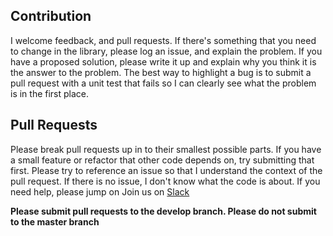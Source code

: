 ## Contribution

I welcome feedback, and pull requests. If there's something that you need to change in the library, please log an issue, and explain the problem. If you have a proposed solution, please write it up and explain why you think it is the answer to the problem. The best way to highlight a bug is to submit a pull request with a unit test that fails so I can clearly see what the problem is in the first place.

## Pull Requests

Please break pull requests up in to their smallest possible parts. If you have a small feature or refactor that other code depends on, try submitting that first. Please try to reference an issue so that I understand the context of the pull request. If there is no issue, I don't know what the code is about. If you need help, please jump on Join us on [Slack](https://join.slack.com/t/hardwarewallets/shared_invite/enQtNTYwMjI4NTk3Mjg3LWU0ZDU5ZmE3OTNiOWNjNDVkNjU3ZmVmYmZmMjAzYTY4ZWMzMzk3NjdjZTBmMDU1ZTlhMTg2MGRhZDBmODBlNGY)

**Please submit pull requests to the develop branch. Please do not submit to the master branch**
